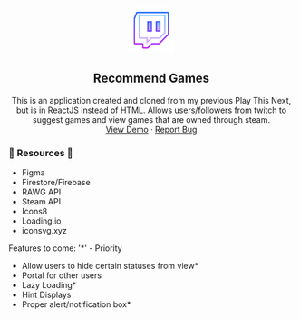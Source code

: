 <div align="center">
  <a href="https://github.com/pixelRena/">
    <img src="frontend/public/favicon.svg" alt="Logo" width="80">
  </a>

<h2 align="center">Recommend Games</h2>
  <p align="center">
    This is an application created and cloned from my previous Play This Next, but is in ReactJS instead of HTML. Allows users/followers from twitch to suggest games and view games that are owned through steam.
    <br />
    <a href="http://nuygames.xyz/">View Demo</a>
    ·
    <a href="https://github.com/pixelRena/play-this-next-react/issues">Report Bug</a>
  </p>
</div>

<h3>📎 Resources 📎</h3>
<ul>
  <li>Figma</li>
  <li>Firestore/Firebase</li>
  <li>RAWG API</li>
  <li>Steam API</li>
  <li>Icons8</li>
  <li>Loading.io</li>
  <li>iconsvg.xyz</li>
</ul>

Features to come:
'\*' - Priority

- Allow users to hide certain statuses from view\*
- Portal for other users
- Lazy Loading\*
- Hint Displays
- Proper alert/notification box\*
